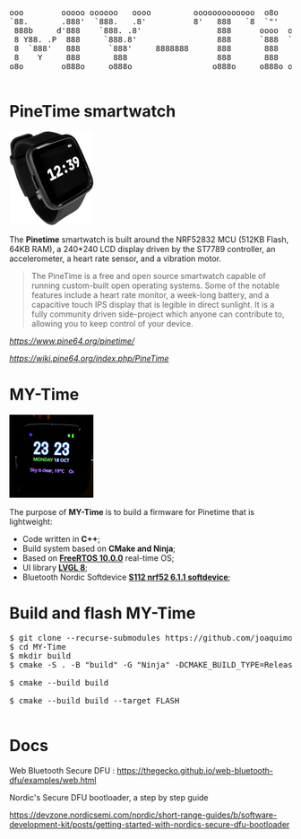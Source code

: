 
<pre>
ooo        ooooo oooooo   oooo         ooooooooooooo  o8o                              
`88.       .888'  `888.   .8'          8'   888   `8  `"'                              
 888b     d'888    `888. .8'                888      oooo  ooo. .oo.  .oo.    .ooooo.  
 8 Y88. .P  888     `888.8'                 888      `888  `888P"Y88bP"Y88b  d88' `88b 
 8  `888'   888      `888'     8888888      888       888   888   888   888  888ooo888 
 8    Y     888       888                   888       888   888   888   888  888    .o 
o8o        o888o     o888o                 o888o     o888o o888o o888o o888o `Y8bod8P' 
                                                                                        
</pre>

# PineTime smartwatch

<img src="images/pinetime_s.png" />

The **Pinetime** smartwatch is built around the NRF52832 MCU (512KB Flash, 64KB RAM), a 240*240 LCD display driven by the ST7789 controller, an accelerometer, a heart rate sensor, and a vibration motor.

> The PineTime is a free and open source smartwatch capable of running custom-built open operating systems. Some of the notable features include a heart rate monitor, a week-long battery, and a capacitive touch IPS display that is legible in direct sunlight. It is a fully community driven side-project which anyone can contribute to, allowing you to keep control of your device.

*https://www.pine64.org/pinetime/*

*https://wiki.pine64.org/index.php/PineTime*

MY-Time 
========================================
<img src="images/pinetime_cos.jpg" />

The purpose of **MY-Time** is to build a firmware for Pinetime that is lightweight:

 - Code written in **C++**;
 - Build system based on **CMake and Ninja**;
 - Based on **[FreeRTOS 10.0.0](https://freertos.org)** real-time OS;
 - UI library **[LVGL 8](https://lvgl.io/)**;
 - Bluetooth Nordic Softdevice **[S112 nrf52 6.1.1 softdevice](https://www.nordicsemi.com/Products/Development-software/nRF5-SDK)**;


Build and flash MY-Time 
========================================
<pre>
$ git clone --recurse-submodules https://github.com/joaquimorg/MY-Time.git
$ cd MY-Time
$ mkdir build
$ cmake -S . -B "build" -G "Ninja" -DCMAKE_BUILD_TYPE=Release -DARM_NONE_EABI_TOOLCHAIN_PATH=/usr/local/gcc-arm-none-eabi-9-2020-q2-update

$ cmake --build build

$ cmake --build build --target FLASH

</pre>

Docs
========================================

Web Bluetooth Secure DFU : https://thegecko.github.io/web-bluetooth-dfu/examples/web.html


Nordic's Secure DFU bootloader, a step by step guide

https://devzone.nordicsemi.com/nordic/short-range-guides/b/software-development-kit/posts/getting-started-with-nordics-secure-dfu-bootloader

